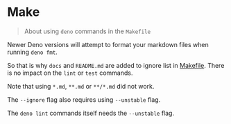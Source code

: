 # Make
> About using `deno` commands in the `Makefile`

Newer Deno versions will attempt to format your markdown files when running `deno fmt`.

So that is why `docs` and `README.md` are added to ignore list in [Makefile](/Makefile). There is no impact on the `lint` or `test` commands.

Note that using `*.md`, `**.md` or `**/*.md` did not work.

The `--ignore` flag also requires using `--unstable` flag.

The `deno lint` commands itself needs the `--unstable` flag.
